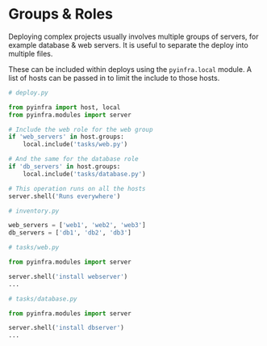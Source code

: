 # Groups & Roles

Deploying complex projects usually involves multiple groups of servers, for example database & web servers. It is useful to separate the deploy into multiple files.

These can be included within deploys using the ``pyinfra.local`` module. A list of hosts can be passed in to limit the include to those hosts.

```py
# deploy.py

from pyinfra import host, local
from pyinfra.modules import server

# Include the web role for the web group
if 'web_servers' in host.groups:
    local.include('tasks/web.py')

# And the same for the database role
if 'db_servers' in host.groups:
    local.include('tasks/database.py')

# This operation runs on all the hosts
server.shell('Runs everywhere')
```

```py
# inventory.py

web_servers = ['web1', 'web2', 'web3']
db_servers = ['db1', 'db2', 'db3']
```

```py
# tasks/web.py

from pyinfra.modules import server

server.shell('install webserver')
...
```

```py
# tasks/database.py

from pyinfra.modules import server

server.shell('install dbserver')
...
```

